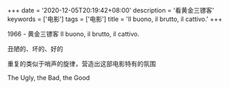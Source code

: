 +++
date = '2020-12-05T20:19:42+08:00'
description = '看黄金三镖客'
keywords = ['电影']
tags = ['电影']
title = 'Il buono, il brutto, il cattivo.'
+++

1966 - 黄金三镖客 Il buono, il brutto, il cattivo.

丑陋的、坏的、好的

重复的类似于哨声的旋律，营造出这部电影特有的氛围

The Ugly, the Bad, the Good
